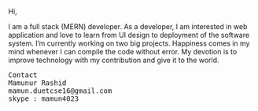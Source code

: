 

Hi,

I am a full stack (MERN) developer. As a developer, I am  interested in web application  and  love to learn
from UI design to deployment of the software system. I’m  currently working on two big projects.  Happiness 
comes in my mind whenever I can compile the code  without error. My  devotion is to improve technology with 
my contribution and give it to the world.


<div>
  <pre>
Contact 
Mamunur Rashid
mamun.duetcse16@gmail.com
skype : mamun4023
</pre>
</div>
